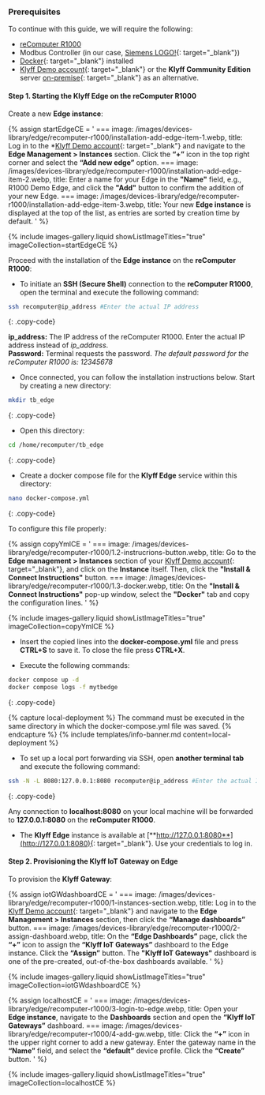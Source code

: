 ### Prerequisites

To continue with this guide, we will require the following:  
* [reComputer R1000](https://wiki.seeedstudio.com/recomputer_r/)
* Modbus Controller (in our case, [Siemens LOGO!](https://www.siemens.com/ua/uk/produkty/avtomatyzatsiya-promyslovosti/systemy-avtomatyzatsiyi/systemy-promyslovoyi-avtomatyzatsiyi-simatic/plc-kontrolery-simatic/lohichnyy-modul-logo.html){: target="_blank"})
* [Docker](https://docs.docker.com/engine/install/){: target="_blank"} installed
* [Klyff Demo account](https://demo.thingsboard.io/signup){: target="_blank"} or the **Klyff Community Edition** server [on-premise](/docs/user-guide/install/installation-options/){: target="_blank"} as an alternative.

#### Step 1. Starting the Klyff Edge on the reComputer R1000

Create a new **Edge instance**:

{% assign startEdgeCE = '
    ===
        image: /images/devices-library/edge/recomputer-r1000/installation-add-edge-item-1.webp,
        title: Log in to the *[Klyff Demo account](https://demo.thingsboard.io/signup){: target="_blank"} and navigate to the **Edge Management > Instances** section. Click the **“+”** icon in the top right corner and select the **“Add new edge”** option.
    ===
        image: /images/devices-library/edge/recomputer-r1000/installation-add-edge-item-2.webp,
        title: Enter a name for your Edge in the **"Name"** field, e.g., R1000 Demo Edge, and click the **"Add"** button to confirm the addition of your new Edge.
    ===
        image: /images/devices-library/edge/recomputer-r1000/installation-add-edge-item-3.webp,
        title: Your new **Edge instance** is displayed at the top of the list, as entries are sorted by creation time by default.
'
%}

{% include images-gallery.liquid showListImageTitles="true" imageCollection=startEdgeCE %}

Proceed with the installation of the **Edge instance** on the **reComputer R1000**:

* To initiate an **SSH (Secure Shell)** connection to the **reComputer R1000**, open the terminal and execute the following command:

```bash
ssh recomputer@ip_address #Enter the actual IP address
```
{: .copy-code}

**ip_address:** The IP address of the reComputer R1000. Enter the actual IP address instead of _ip_address_.<br>
**Password:** Terminal requests the password. _The default password for the reComputer R1000 is: 12345678_

* Once connected, you can follow the installation instructions below. Start by creating a new directory:

```bash
mkdir tb_edge
```
{: .copy-code}

* Open this directory:

```bash
cd /home/recomputer/tb_edge
```
{: .copy-code}

* Create a docker compose file for the **Klyff Edge** service within this directory:

```bash
nano docker-compose.yml
```
{: .copy-code}

To configure this file properly:

{% assign copyYmlCE = '
    ===
        image: /images/devices-library/edge/recomputer-r1000/1.2-instrucrions-button.webp,
        title: Go to the **Edge management > Instances** section of your [Klyff Demo account](https://demo.thingsboard.io/signup){: target="_blank"}, and click on the **Instance** itself. Then, click the **"Install & Connect Instructions"** button.
    ===
        image: /images/devices-library/edge/recomputer-r1000/1.3-docker.webp,
        title: On the **"Install & Connect Instructions"** pop-up window, select the **"Docker"** tab and copy the configuration lines.
'
%}

{% include images-gallery.liquid showListImageTitles="true" imageCollection=copyYmlCE %}

* Insert the copied lines into the **docker-compose.yml** file and press **CTRL+S** to save it. To close the file press **CTRL+X**.

* Execute the following commands:

```bash
docker compose up -d
docker compose logs -f mytbedge
```
{: .copy-code}

{% capture local-deployment %}
The command must be executed in the same directory in which the docker-compose.yml file was saved.
{% endcapture %}
{% include templates/info-banner.md content=local-deployment %}

* To set up a local port forwarding via SSH, open **another terminal tab** and execute the following command:

```bash
ssh -N -L 8080:127.0.0.1:8080 recomputer@ip_address #Enter the actual IP address
```
{: .copy-code}

Any connection to **localhost:8080** on your local machine will be forwarded to **127.0.0.1:8080** on the **reComputer R1000**.

* The **Klyff Edge** instance is available at [**http://127.0.0.1:8080**](http://127.0.0.1:8080){: target="_blank"}. Use your credentials to log in.

#### Step 2. Provisioning the Klyff IoT Gateway on Edge

To provision the **Klyff Gateway**:

{% assign iotGWdashboardCE = '
    ===
        image: /images/devices-library/edge/recomputer-r1000/1-instances-section.webp,
        title: Log in to the [Klyff Demo account](https://demo.thingsboard.io/signup){: target="_blank"} and navigate to the **Edge Management > Instances** section, then click the **“Manage dashboards”** button.
    ===
        image: /images/devices-library/edge/recomputer-r1000/2-assign-dashboard.webp,
        title: On the **“Edge Dashboards”** page, click the **“+”** icon to assign the **“Klyff IoT Gateways”** dashboard to the Edge instance. Click the **“Assign”** button. The **"Klyff IoT Gateways"** dashboard is one of the pre-created, out-of-the-box dashboards available.
'
%}

{% include images-gallery.liquid showListImageTitles="true" imageCollection=iotGWdashboardCE %}

{% assign localhostCE = '
    ===
        image: /images/devices-library/edge/recomputer-r1000/3-login-to-edge.webp,
        title: Open your **Edge instance**, navigate to the **Dashboards** section and open the **“Klyff IoT Gateways”** dashboard.
    ===
        image: /images/devices-library/edge/recomputer-r1000/4-add-gw.webp,
        title: Click the **“+”** icon in the upper right corner to add a new gateway. Enter the gateway name in the **“Name”** field, and select the **“default”** device profile. Click the **“Create”** button.
'
%}

{% include images-gallery.liquid showListImageTitles="true" imageCollection=localhostCE %}

